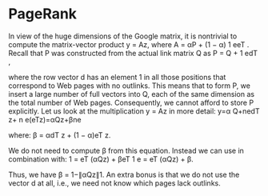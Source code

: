 # PageRank

In view of the huge dimensions of the Google matrix, it is nontrivial to compute
the matrix-vector product y = Az, where A = αP + (1 − α) 1 eeT . 
Recall that P was constructed from the actual link matrix Q as P = Q + 1 edT ,

where the row vector d has an element 1 in all those positions that correspond to Web pages with no outlinks.
This means that to form P, we insert a large number of full vectors into Q, each of the same dimension as the total number of Web pages. 
Consequently, we cannot afford to store P explicitly. Let us look at the multiplication y = Az in more detail:
y=α Q+nedT z+ n e(eTz)=αQz+βne

where:
β = αdT z + (1 − α)eT z.

We do not need to compute β from this equation. Instead we can use in combination with:
1 = eT (αQz) + βeT 1 e = eT (αQz) + β.

Thus, we have β = 1−∥αQz∥1. An extra bonus is that we do not use the vector d at all, i.e., we need not know which pages lack outlinks.
